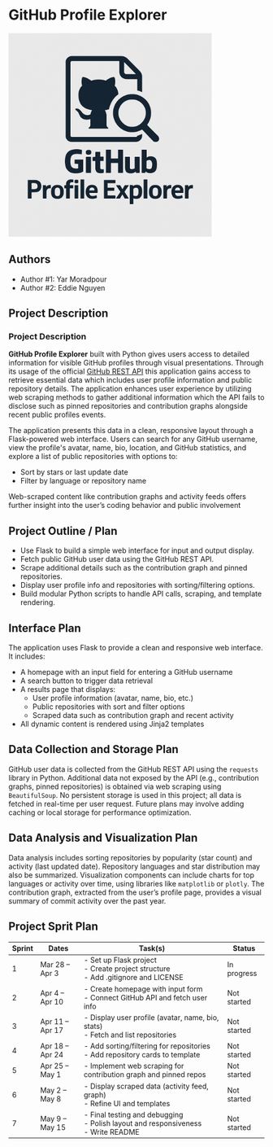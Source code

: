 # GitHub Profile Explorer

  <img src="./assets/logo.png" alt="GitHub Profile Explorer Logo" width="400"/>

## Authors

- Author #1: Yar Moradpour
- Author #2: Eddie Nguyen

## Project Description

### Project Description

**GitHub Profile Explorer** built with Python gives users access to detailed information for visible GitHub profiles through visual presentations. Through its usage of the official [GitHub REST API](https://docs.github.com/en/rest) this application gains access to retrieve essential data which includes user profile information and public repository details. The application enhances user experience by utilizing web scraping methods to gather additional information which the API fails to disclose such as pinned repositories and contribution graphs alongside recent public profiles events.

The application presents this data in a clean, responsive layout through a Flask-powered web interface. Users can search for any GitHub username, view the profile's avatar, name, bio, location, and GitHub statistics, and explore a list of public repositories with options to:

- Sort by stars or last update date
- Filter by language or repository name

Web-scraped content like contribution graphs and activity feeds offers further insight into the user’s coding behavior and public involvement

## Project Outline / Plan

- Use Flask to build a simple web interface for input and output display.
- Fetch public GitHub user data using the GitHub REST API.
- Scrape additional details such as the contribution graph and pinned repositories.
- Display user profile info and repositories with sorting/filtering options.
- Build modular Python scripts to handle API calls, scraping, and template rendering.

## Interface Plan

The application uses Flask to provide a clean and responsive web interface. It includes:

- A homepage with an input field for entering a GitHub username
- A search button to trigger data retrieval
- A results page that displays:
  - User profile information (avatar, name, bio, etc.)
  - Public repositories with sort and filter options
  - Scraped data such as contribution graph and recent activity
- All dynamic content is rendered using Jinja2 templates

## Data Collection and Storage Plan

GitHub user data is collected from the GitHub REST API using the `requests` library in Python. Additional data not exposed by the API (e.g., contribution graphs, pinned repositories) is obtained via web scraping using `BeautifulSoup`. No persistent storage is used in this project; all data is fetched in real-time per user request. Future plans may involve adding caching or local storage for performance optimization.

## Data Analysis and Visualization Plan

Data analysis includes sorting repositories by popularity (star count) and activity (last updated date). Repository languages and star distribution may also be summarized. Visualization components can include charts for top languages or activity over time, using libraries like `matplotlib` or `plotly`. The contribution graph, extracted from the user’s profile page, provides a visual summary of commit activity over the past year.

## Project Sprit Plan

| Sprint | Dates           | Task(s)                                                                                   | Status      |
| ------ | --------------- | ----------------------------------------------------------------------------------------- | ----------- |
| 1      | Mar 28 – Apr 3  | - Set up Flask project <br> - Create project structure <br> - Add .gitignore and LICENSE  | In progress |
| 2      | Apr 4 – Apr 10  | - Create homepage with input form <br> - Connect GitHub API and fetch user info           | Not started |
| 3      | Apr 11 – Apr 17 | - Display user profile (avatar, name, bio, stats) <br> - Fetch and list repositories      | Not started |
| 4      | Apr 18 – Apr 24 | - Add sorting/filtering for repositories <br> - Add repository cards to template          | Not started |
| 5      | Apr 25 – May 1  | - Implement web scraping for contribution graph and pinned repos                          | Not started |
| 6      | May 2 – May 8   | - Display scraped data (activity feed, graph) <br> - Refine UI and templates              | Not started |
| 7      | May 9 – May 15  | - Final testing and debugging <br> - Polish layout and responsiveness <br> - Write README | Not started |
